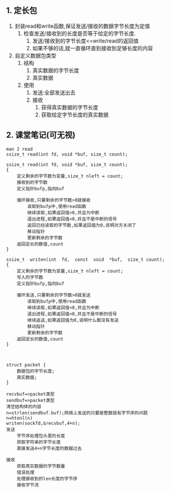     
## 1. 定长包
1. 封装read和write函数,保证发送/接收的数据字节长度为定值
    1. 检查发送/接收到的长度是否等于给定的字节长度.
        1. 发送/接收到的字节长度<=write/read的返回值
        2. 如果不够的话,就一直循环直到接收到足够长度的内容
2. 自定义数据包类型
    1. 结构
        1. 真实数据的字节长度
        2. 真实数据
    2. 使用
        1. 发送:全部发送出去
        2. 接收   
            1. 获得真实数据的字节长度
            2. 获取给定字节长度的真实数据
## 2. 课堂笔记(可无视)
```
man 2 read
ssize_t read(int fd, void *buf, size_t count);

ssize_t read(int fd, void *buf, size_t count);
{
    定义剩余的字节数为变量,size_t nleft = count;
    接收到的字节数
    定义指针bufp,指向buf
    
    循环接收,只要剩余的字节数>0就接收
        读取到bufp中,使用read函数
        继续读取,如果返回值<0,并且为中断
        退出进程,如果返回值<0,并且不是中断的信号
        返回已经读取的字节数,如果返回值为0,说明对方关闭了
        移动指针
        更新剩余的字节数 
    返回定长的数值,count
}

ssize_t  writen(int  fd,  const  void  *buf,  size_t count);
{
    定义剩余的字节数为变量,size_t nleft = count;
    写入的字节数
    定义指针bufp,指向buf
    
    循环发送,只要剩余的字节数>0就发送
        读取到bufp中,使用read函数
        继续读取,如果返回值<0,并且为中断
        退出进程,如果返回值<0,并且不是中断的信号
        继续返送,如果返回值为0,说明什么都没有发送
        移动指针
        更新剩余的字节数 
    返回定长的数值,count
}



struct packet {
    数据包的字节长度;
    真实数据;
}

recvbuf=>packet类型
sendbuf=>packet类型
清空结构体的内容
n=strlen(sendbuf.buf);网络上发送的只要是整数就有字节序的问题
n=htonl(n)
writen(sockfd,&recvbuf,4+n);
发送
    字节序处理包头里的长度
    获取字符串的字节长度
    直接发送4+n字节长度的数据过去

接收
    获取真实数据的字节数量
    错误处理
    处理接收到的len长度的字节序
    接收字节流
```
